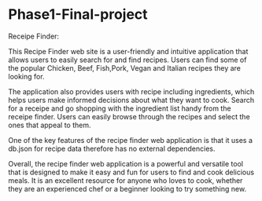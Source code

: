 # Phase1-Final-project

Receipe Finder:

This Recipe Finder web site is a user-friendly and intuitive application that allows users to easily search for and find recipes. Users can find some of the popular Chicken, Beef, Fish,Pork, Vegan and Italian recipes they are looking for.

The application also provides users with recipe including ingredients, which helps users make informed decisions about what they want to cook. 
Search for a receipe and go shopping with the ingredient list handy from the receipe finder.
Users can easily browse through the recipes and select the ones that appeal to them.

One of the key features of the recipe finder web application is that it uses a db.json for  recipe data therefore has no external dependencies.

Overall, the recipe finder web application is a powerful and versatile tool that is designed to make it easy and fun for users to find and cook delicious meals. It is an excellent resource for anyone who loves to cook, whether they are an experienced chef or a beginner looking to try something new.

